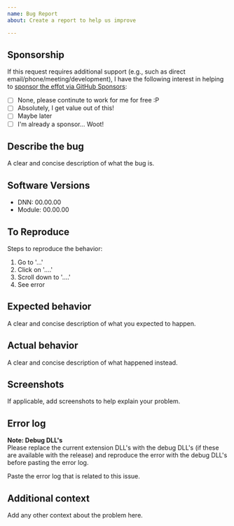 ```yaml
---
name: Bug Report
about: Create a report to help us improve

---
```


## Sponsorship  
<!--
Open-Source is not free.  We need to eat too. ~wink!~  

We manage a TON of DNN extensions... Look!  
https://upendoventures.com/What/CMS/DNN/Extensions  
-->

If this request requires additional support (e.g., such as direct email/phone/meeting/development), I have the following interest in helping to [sponsor the effot via GitHub Sponsors](https://github.com/sponsors/UpendoVentures):    

- [ ] None, please continute to work for me for free :P  
- [ ] Absolutely, I get value out of this!  
- [ ] Maybe later  
- [ ] I'm already a sponsor... Woot!  

## Describe the bug  
A clear and concise description of what the bug is.  

## Software Versions  
- DNN:  00.00.00  
- Module:  00.00.00  

## To Reproduce  
Steps to reproduce the behavior:  
1. Go to '...'  
2. Click on '....'  
3. Scroll down to '....'  
4. See error  

## Expected behavior  
A clear and concise description of what you expected to happen.  

## Actual behavior  
A clear and concise description of what happened instead.  

## Screenshots  
If applicable, add screenshots to help explain your problem.  

## Error log  
**Note: Debug DLL's**  
Please replace the current extension DLL's with the debug DLL's (if these are available with the release) and reproduce the error with the debug DLL's before pasting the error log.  

Paste the error log that is related to this issue.  

## Additional context
Add any other context about the problem here.  
